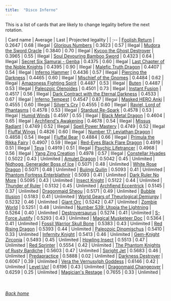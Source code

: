 ```yaml
---
title:  "Disco Inferno"
---
```


This is a list of cards that are likely to change legality before the next rotation.

| Card name | Average | Last | Projected legality |
| :-- |
[Foolish Return](https://db.ygoprodeck.com/card/?search=Foolish%20Return) | 0.2647 | 0.68 | Illegal |
[Glorious Numbers](https://db.ygoprodeck.com/card/?search=Glorious%20Numbers) | 0.3623 | 0.57 | Illegal |
[Mudora the Sword Oracle](https://db.ygoprodeck.com/card/?search=Mudora%20the%20Sword%20Oracle) | 0.3840 | 0.70 | Illegal |
[Kycoo the Ghost Destroyer](https://db.ygoprodeck.com/card/?search=Kycoo%20the%20Ghost%20Destroyer) | 0.3965 | 0.55 | Illegal |
[Soul Devouring Bamboo Sword](https://db.ygoprodeck.com/card/?search=Soul%20Devouring%20Bamboo%20Sword) | 0.4323 | 0.64 | Illegal |
[Secret Six Samurai - Genba](https://db.ygoprodeck.com/card/?search=Secret%20Six%20Samurai%20-%20Genba) | 0.4375 | 0.60 | Illegal |
[Last Chapter of the Noble Knights](https://db.ygoprodeck.com/card/?search=Last%20Chapter%20of%20the%20Noble%20Knights) | 0.4395 | 0.90 | Illegal |
[Malefic Truth Dragon](https://db.ygoprodeck.com/card/?search=Malefic%20Truth%20Dragon) | 0.4407 | 0.54 | Illegal |
[Inferno Hammer](https://db.ygoprodeck.com/card/?search=Inferno%20Hammer) | 0.4436 | 0.57 | Illegal |
[Piercing the Darkness](https://db.ygoprodeck.com/card/?search=Piercing%20the%20Darkness) | 0.4465 | 0.60 | Illegal |
[Mischief of the Gnomes](https://db.ygoprodeck.com/card/?search=Mischief%20of%20the%20Gnomes) | 0.4484 | 0.62 | Illegal |
[Amazoness Fighting Spirit](https://db.ygoprodeck.com/card/?search=Amazoness%20Fighting%20Spirit) | 0.4487 | 0.53 | Illegal |
[Buten](https://db.ygoprodeck.com/card/?search=Buten) | 0.4487 | 0.53 | Illegal |
[Paleozoic Olenoides](https://db.ygoprodeck.com/card/?search=Paleozoic%20Olenoides) | 0.4501 | 0.73 | Illegal |
[Instant Fusion](https://db.ygoprodeck.com/card/?search=Instant%20Fusion) | 0.4517 | 0.56 | Illegal |
[Dark Contract with the Eternal Darkness](https://db.ygoprodeck.com/card/?search=Dark%20Contract%20with%20the%20Eternal%20Darkness) | 0.4533 | 0.67 | Illegal |
[Inferno Tempest](https://db.ygoprodeck.com/card/?search=Inferno%20Tempest) | 0.4547 | 0.87 | Illegal |
[Masked HERO Anki](https://db.ygoprodeck.com/card/?search=Masked%20HERO%20Anki) | 0.4555 | 0.60 | Illegal |
[Silver's Cry](https://db.ygoprodeck.com/card/?search=Silver's%20Cry) | 0.4555 | 0.60 | Illegal |
[Raviel, Lord of Phantasms](https://db.ygoprodeck.com/card/?search=Raviel,%20Lord%20of%20Phantasms) | 0.4578 | 0.53 | Illegal |
[Stardust Re-Spark](https://db.ygoprodeck.com/card/?search=Stardust%20Re-Spark) | 0.4578 | 0.53 | Illegal |
[Humid Winds](https://db.ygoprodeck.com/card/?search=Humid%20Winds) | 0.4597 | 0.55 | Illegal |
[Black Metal Dragon](https://db.ygoprodeck.com/card/?search=Black%20Metal%20Dragon) | 0.4604 | 0.65 | Illegal |
[Archfiend's Awakening](https://db.ygoprodeck.com/card/?search=Archfiend's%20Awakening) | 0.4678 | 0.54 | Illegal |
[Missus Radiant](https://db.ygoprodeck.com/card/?search=Missus%20Radiant) | 0.4749 | 0.52 | Illegal |
[Spell Power Mastery](https://db.ygoprodeck.com/card/?search=Spell%20Power%20Mastery) | 0.4749 | 0.52 | Illegal |
[Fluffal Wings](https://db.ygoprodeck.com/card/?search=Fluffal%20Wings) | 0.4826 | 0.60 | Illegal |
[Number 17: Leviathan Dragon](https://db.ygoprodeck.com/card/?search=Number%2017:%20Leviathan%20Dragon) | 0.4858 | 0.54 | Illegal |
[Fluffal Bear](https://db.ygoprodeck.com/card/?search=Fluffal%20Bear) | 0.4884 | 0.66 | Illegal |
[Primula the Rikka Fairy](https://db.ygoprodeck.com/card/?search=Primula%20the%20Rikka%20Fairy) | 0.4907 | 0.59 | Illegal |
[Red-Eyes Black Flare Dragon](https://db.ygoprodeck.com/card/?search=Red-Eyes%20Black%20Flare%20Dragon) | 0.4919 | 0.51 | Illegal |
[Teva](https://db.ygoprodeck.com/card/?search=Teva) | 0.4919 | 0.51 | Illegal |
[Psychic Lifetrancer](https://db.ygoprodeck.com/card/?search=Psychic%20Lifetrancer) | 0.4968 | 0.56 | Illegal |
[Yang Zing Creation](https://db.ygoprodeck.com/card/?search=Yang%20Zing%20Creation) | 0.4978 | 0.57 | Illegal |
[Constellar Hyades](https://db.ygoprodeck.com/card/?search=Constellar%20Hyades) | 0.5022 | 0.43 | Unlimited |
[Amulet Dragon](https://db.ygoprodeck.com/card/?search=Amulet%20Dragon) | 0.5042 | 0.45 | Unlimited |
[Nidhogg, Generaider Boss of Ice](https://db.ygoprodeck.com/card/?search=Nidhogg,%20Generaider%20Boss%20of%20Ice) | 0.5071 | 0.48 | Unlimited |
[White Rose Dragon](https://db.ygoprodeck.com/card/?search=White%20Rose%20Dragon) | 0.5071 | 0.48 | Unlimited |
[Bujingi Quilin](https://db.ygoprodeck.com/card/?search=Bujingi%20Quilin) | 0.5093 | 0.41 | Unlimited |
[Phantom Fortress Enterblathnir](https://db.ygoprodeck.com/card/?search=Phantom%20Fortress%20Enterblathnir) | 0.5093 | 0.41 | Unlimited |
[Dark Ruler No More](https://db.ygoprodeck.com/card/?search=Dark%20Ruler%20No%20More) | 0.5095 | 0.43 | Unlimited |
[Insect Knight](https://db.ygoprodeck.com/card/?search=Insect%20Knight) | 0.5122 | 0.44 | Unlimited |
[Thunder of Ruler](https://db.ygoprodeck.com/card/?search=Thunder%20of%20Ruler) | 0.5132 | 0.45 | Unlimited |
[Archfiend Eccentrick](https://db.ygoprodeck.com/card/?search=Archfiend%20Eccentrick) | 0.5145 | 0.37 | Unlimited |
[Dragonmaid Sheou](https://db.ygoprodeck.com/card/?search=Dragonmaid%20Sheou) | 0.5171 | 0.49 | Unlimited |
[Bubble Illusion](https://db.ygoprodeck.com/card/?search=Bubble%20Illusion) | 0.5183 | 0.41 | Unlimited |
[World Gears of Theurlogical Demiurgy](https://db.ygoprodeck.com/card/?search=World%20Gears%20of%20Theurlogical%20Demiurgy) | 0.5232 | 0.46 | Unlimited |
[Giant Orc](https://db.ygoprodeck.com/card/?search=Giant%20Orc) | 0.5242 | 0.47 | Unlimited |
[Zombie World](https://db.ygoprodeck.com/card/?search=Zombie%20World) | 0.5251 | 0.48 | Unlimited |
[Number S39: Utopia the Lightning](https://db.ygoprodeck.com/card/?search=Number%20S39:%20Utopia%20the%20Lightning) | 0.5264 | 0.40 | Unlimited |
[Destroyersaurus](https://db.ygoprodeck.com/card/?search=Destroyersaurus) | 0.5274 | 0.41 | Unlimited |
[S-Force Justify](https://db.ygoprodeck.com/card/?search=S-Force%20Justify) | 0.5293 | 0.43 | Unlimited |
[Magical Musketeer Doc](https://db.ygoprodeck.com/card/?search=Magical%20Musketeer%20Doc) | 0.5364 | 0.41 | Unlimited |
[Fossil Warrior Skull Bone](https://db.ygoprodeck.com/card/?search=Fossil%20Warrior%20Skull%20Bone) | 0.5383 | 0.43 | Unlimited |
[Red Rising Dragon](https://db.ygoprodeck.com/card/?search=Red%20Rising%20Dragon) | 0.5393 | 0.44 | Unlimited |
[Paleozoic Dinomischus](https://db.ygoprodeck.com/card/?search=Paleozoic%20Dinomischus) | 0.5410 | 0.33 | Unlimited |
[Infernity Knight](https://db.ygoprodeck.com/card/?search=Infernity%20Knight) | 0.5413 | 0.46 | Unlimited |
[Gem-Knight Zirconia](https://db.ygoprodeck.com/card/?search=Gem-Knight%20Zirconia) | 0.5493 | 0.45 | Unlimited |
[Howling Insect](https://db.ygoprodeck.com/card/?search=Howling%20Insect) | 0.5513 | 0.47 | Unlimited |
[Red Sprinter](https://db.ygoprodeck.com/card/?search=Red%20Sprinter) | 0.5554 | 0.42 | Unlimited |
[The Phantom Knights of Rusty Bardiche](https://db.ygoprodeck.com/card/?search=The%20Phantom%20Knights%20of%20Rusty%20Bardiche) | 0.5603 | 0.47 | Unlimited |
[Spright Jet](https://db.ygoprodeck.com/card/?search=Spright%20Jet) | 0.5683 | 0.46 | Unlimited |
[Predapractice](https://db.ygoprodeck.com/card/?search=Predapractice) | 0.5888 | 0.02 | Unlimited |
[Darkness Destroyer](https://db.ygoprodeck.com/card/?search=Darkness%20Destroyer) | 0.6067 | 0.39 | Unlimited |
[Vera the Vernusylph Goddess](https://db.ygoprodeck.com/card/?search=Vera%20the%20Vernusylph%20Goddess) | 0.6146 | 0.42 | Unlimited |
[Level Up!](https://db.ygoprodeck.com/card/?search=Level%20Up!) | 0.6196 | 0.43 | Unlimited |
[Dragonmaid Changeover](https://db.ygoprodeck.com/card/?search=Dragonmaid%20Changeover) | 0.6259 | 0.25 | Unlimited |
[Magician's Restage](https://db.ygoprodeck.com/card/?search=Magician's%20Restage) | 0.7655 | 0.33 | Unlimited |

<br>

###### [Back home](index)
